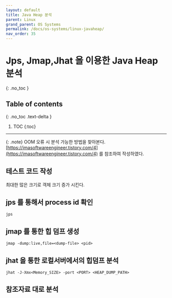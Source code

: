 ```yaml
---
layout: default
title: Java Heap 분석
parent: Linux
grand_parent: OS Systems
permalink: /docs/os-systems/linux-javaheap/
nav_order: 35
---
```


# Jps, Jmap,Jhat 을 이용한 Java Heap 분석
{: .no_toc }

## Table of contents
{: .no_toc .text-delta }

1. TOC
{:toc}


---

{: .note}
OOM 오류 시 분석 가능한 방법을 찾아본다. [https://imasoftwareengineer.tistory.com/4](https://imasoftwareengineer.tistory.com/4) 를 참조하여 작성하였다.



## 테스트 코드 작성 

최대한 많은 크기로 객체 크기 증가 시킨다.

## jps 를 통해서 process id 확인

`jps`


## jmap 를 통한 힙 덤프 생성

`jmap -dump:live,file=<dump-file> <pid>`

## jhat 을 통한 로컬서버에서의 힙덤프 분석

`jhat -J-Xmx<Memory_SIZE> -port <PORT> <HEAP_DUMP_PATH>`

## 참조자료 대로 분석






